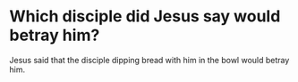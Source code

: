 # Which disciple did Jesus say would betray him?

Jesus said that the disciple dipping bread with him in the bowl would betray him.
